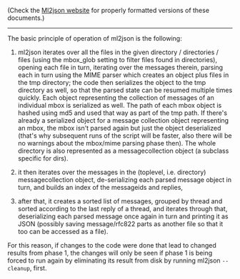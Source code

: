(Check the [Ml2json website](http://ml2json.christianjaeger.ch/) for
properly formatted versions of these documents.)

---

The basic principle of operation of ml2json is the following:

1. ml2json iterates over all the files in the given directory /
directories / files (using the mbox_glob setting to filter files found
in directories), opening each file in turn, iterating over the messages therein,
parsing each in turn using the MIME parser which creates an object
plus files in the tmp directory; the code then serializes the object
to the tmp directory as well, so that the parsed state can be resumed
multiple times quickly. Each object representing the collection of
messages of an individual mbox is serialized as well. The path of each
mbox object is hashed using md5 and used that way as part of the tmp
path. If there's already a serialized object for a message collection
object representing an mbox, the mbox isn't parsed again but just the
object deserialized (that's why subsequent runs of the script will be
faster, also there will be no warnings about the mbox/mime parsing
phase then). The whole directory is also represented as a
messagecollection object (a subclass specific for dirs).

2. it then iterates over the messages in the (toplevel, i.e. directory)
messagecollection object, de-serializing each parsed message object in
turn, and builds an index of the messageids and replies,

3. after that, it creates a sorted list of messages, grouped by thread
and sorted according to the last reply of a thread, and iterates
through that, deserializing each parsed message once again in turn and
printing it as JSON (possibly saving message/rfc822 parts as another
file so that it too can be accessed as a file).


For this reason, if changes to the code were done that lead to changed
results from phase 1, the changes will only be seen if phase 1 is
being forced to run again by eliminating its result from disk by
running ml2json `--cleanup`, first.
